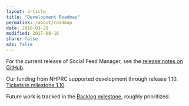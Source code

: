 ```yaml
---
layout: article
title: "Development Roadmap"
permalink: /about/roadmap
date: 2016-03-29
modified: 2017-08-16
share: false
ads: false
---
```


For the current release of Social Feed Manager, see the [release notes on GitHub](https://github.com/gwu-libraries/sfm-ui/releases/).

Our funding from NHPRC supported development through release 1.10. [Tickets in milestone 1.10](https://github.com/gwu-libraries/sfm-ui/milestone/25).

Future work is tracked in the [Backlog milestone](https://github.com/gwu-libraries/sfm-ui/milestone/12), roughly prioritized. 

